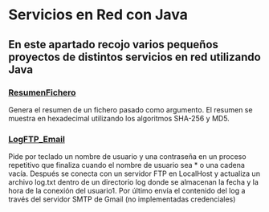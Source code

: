 # Servicios en Red con Java

## En este apartado recojo varios pequeños proyectos de distintos servicios en red utilizando Java
### [ResumenFichero](https://github.com/izhim/Servicios-en-Red/blob/main/ResumenFichero.java)
Genera el resumen de un fichero pasado como argumento. El resumen se muestra en hexadecimal utilizando los algoritmos SHA-256 y MD5.
### [LogFTP_Email](https://github.com/izhim/Servicios-en-Red/blob/main/LogFTP_Email.java)
Pide por teclado un nombre de usuario y una contraseña en un proceso repetitivo que finaliza cuando el nombre de usuario sea * o una cadena vacía. Después se conecta con un servidor FTP en LocalHost y actualiza un archivo log.txt dentro de un directorio log donde se almacenan la fecha y la hora de la conexión del usuario1.
Por último envía el contenido del log a través del servidor SMTP de Gmail (no implementadas credenciales)
